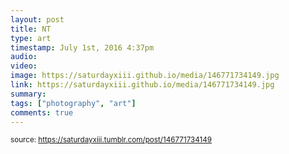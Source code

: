 ```yaml
---
layout: post
title: NT
type: art
timestamp: July 1st, 2016 4:37pm
audio: 
video: 
image: https://saturdayxiii.github.io/media/146771734149.jpg
link: https://saturdayxiii.github.io/media/146771734149.jpg
summary: 
tags: ["photography", "art"]
comments: true
---
```

  
<small>source: https://saturdayxiii.tumblr.com/post/146771734149</small>
